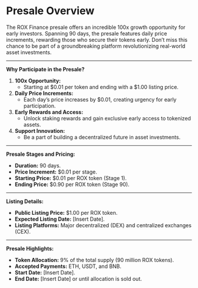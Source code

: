 # Presale Overview

The ROX Finance presale offers an incredible 100x growth opportunity for early investors. Spanning 90 days, the presale features daily price increments, rewarding those who secure their tokens early. Don’t miss this chance to be part of a groundbreaking platform revolutionizing real-world asset investments.

***

**Why Participate in the Presale?**

1. **100x Opportunity:**
   * Starting at $0.01 per token and ending with a $1.00 listing price.
2. **Daily Price Increments:**
   * Each day’s price increases by $0.01, creating urgency for early participation.
3. **Early Rewards and Access:**
   * Unlock staking rewards and gain exclusive early access to tokenized assets.
4. **Support Innovation:**
   * Be a part of building a decentralized future in asset investments.

***

**Presale Stages and Pricing:**

* **Duration:** 90 days.
* **Price Increment:** $0.01 per stage.
* **Starting Price:** $0.01 per ROX token (Stage 1).
* **Ending Price:** $0.90 per ROX token (Stage 90).

***

**Listing Details:**

* **Public Listing Price:** $1.00 per ROX token.
* **Expected Listing Date:** \[Insert Date].
* **Listing Platforms:** Major decentralized (DEX) and centralized exchanges (CEX).

***

**Presale Highlights:**

* **Token Allocation:** 9% of the total supply (90 million ROX tokens).
* **Accepted Payments:** ETH, USDT, and BNB.
* **Start Date:** \[Insert Date].
* **End Date:** \[Insert Date] or until allocation is sold out.
